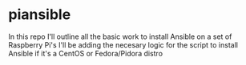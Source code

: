 # piansible
In this repo I'll outline all the basic work to install Ansible on a set of Raspberry Pi's 
I'll be adding the necesary logic for the script to install Ansible if it's a CentOS or Fedora/Pidora distro
